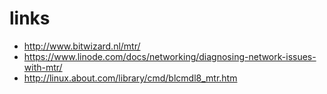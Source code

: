 # links

* http://www.bitwizard.nl/mtr/
* https://www.linode.com/docs/networking/diagnosing-network-issues-with-mtr/
* http://linux.about.com/library/cmd/blcmdl8_mtr.htm
